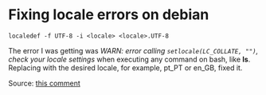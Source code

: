 # Fixing locale errors on debian

```
localedef -f UTF-8 -i <locale> <locale>.UTF-8
```

The error I was getting was _WARN: error calling `setlocale(LC_COLLATE, "")`, check your locale settings_ when executing any command on bash, like **ls**.
Replacing <locale> with the desired locale, for example, pt_PT or en_GB, fixed it.

Source: [this comment](https://unix.stackexchange.com/a/45060)